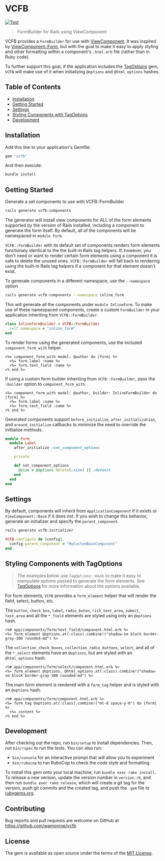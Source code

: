 # VCFB

[![Test](https://github.com/wamonroe/vcfb/actions/workflows/test.yml/badge.svg)](https://github.com/wamonroe/vcfb/actions/workflows/test.yml)

> FormBuilder for Rails using ViewComponent

VCFB provides a `FormBuilder` for use with
[ViewComponent](https://viewcomponent.org/). It was inspired by
[ViewComponent::Form](https://github.com/pantographe/view_component-form), but
with the goal to make it easy to apply styling and other formatting within a
component's `.html.erb` file (rather than in Ruby code).

To further support this goal, if the application includes the
[TagOptions](https://github.com/wamonroe/tag_options) gem, `VCFB` will make use
of it when initializing `@options` and `@html_options` hashes.

## Table of Contents

- [Installation](#installation)
- [Getting Started](#getting-started)
- [Settings](#settings)
- [Styling Components with TagOptions](#styling-components-with-tagoptions)
- [Development](#development)

## Installation

Add this line to your application's Gemfile:

```ruby
gem "vcfb"
```

And then execute:

```sh
bundle install
```

## Getting Started

Generate a set components to use with VCFB::FormBuilder

```sh
rails generate vcfb:components
```

The generator will install view components for ALL of the form elements
supported by the version of Rails installed, including a component to generate
the form itself. By default, all of the components will be namespaced in `module Form`.

`VCFB::FormBuilder` with its default set of components renders form elements
functionaly identical to the the built-in Rails tag helpers. If, however, you
don't need or want to render certain form elements using a component it is safe
to delete the unused ones. `VCFB::FormBuilder` will fall back to rendering using
the built-in Rails tag helpers if a component for that element doesn't exist.

To generate components in a different namespace, use the `--namespace` option

```sh
rails generate vcfb:components --namespace inline_form
```

This will generate all the components under `module InlineForm`. To make use of
these namespaced components, create a custom `FormBuilder` in your application
inheriting from `VCFB::FormBuilder`.

```ruby
class InlineFormBuilder < VCFB::FormBuilder
  self.namespace = "inline_form"
end
```

To render forms using the generated components, use the included
`component_form_with` helper.

```erb
<%= component_form_with model: @author do |form| %>
  <%= form.label :name %>
  <%= form.text_field :name %>
<% end %>
```

If using a custom form builder inheriting from `VCFB::FormBuilder`, pass the
`:builder` option to `component_form_with`.

```erb
<%= component_form_with model: @author, builder: InlineFormBuilder do |form| %>
  <%= form.label :name %>
  <%= form.text_field :name %>
<% end %>
```

Generated components support `before_initialize`, `after_initialization`, and
`around_initialize` callbacks to minimize the need to override the initlialize
methods.

```ruby
module Form
  module Label
    after_initialize :set_component_options

    private

    def set_component_options
      @size = @options.delete(:size) || :default
    end
  end
end
```

## Settings

By default, components will inherit from `ApplicationComponent` if it exists or
`ViewComponent::Base` if it does not. If you wish to change this behavior,
generate an initializer and specify the `parent_component`.

```sh
rails generate vcfb:initializer
```

```ruby
VCFB.configure do |config|
  config.parent_component = "MyCustomBaseComponent"
end
```

## Styling Components with TagOptions

> The examples below use `TagOptions::Hash` to make it easy to manipulate
> options passed to generate the form elements. See
> [TagOptions](https://github.com/wamonroe/tag_options) for more information
> about the options available.

For form elements, `VCFB` provides a `form_element` helper that will render
the field, select, button, etc.

The `button`, `check_box`, `label`, `radio_buton`, `rich_text_area`, `submit`,
`text_area` and all the `*_field` elements are styled using only an `@options`
hash.

```erb
<%# app/components/form/text_field/component.html.erb %>
<%= form_element @options.at(:class).combine!("shadow-sm block border-gray-300 rounded-md") %>
```

The `collection_check_boxes`, `collection_radio_buttons`, `select`, and all of
the `*_select` elements have an `@options`, but are styled with an
`@html_options` hash.

```erb
<%# app/components/form/select/component.html.erb %>
<%= form_element @options, @html_options.at(:class).combine!("shadow-sm block border-gray-300 rounded-md") %>
```

The main form element is rendered with a `form_tag` helper and is styled with an `@options` hash.

```erb
<%# app/components/form/component.html.erb %>
<%= form_tag @options.at(:class).combine!("mt-8 space-y-6") do |form| %>
  <%= content %>
<% end %>
```

## Development

After checking out the repo, run `bin/setup` to install dependencies. Then, run
`bin/rspec` to run the tests. You can also run:

- `bin/console` for an interactive prompt that will allow you to experiment
- `bin/rubocop` to run RuboCop to check the code style and formatting

To install this gem onto your local machine, run `bundle exec rake install`. To
release a new version, update the version number in `version.rb`, and then run
`bundle exec rake release`, which will create a git tag for the version, push
git commits and the created tag, and push the `.gem` file to
[rubygems.org](https://rubygems.org).

## Contributing

Bug reports and pull requests are welcome on GitHub at
https://github.com/wamonroe/vcfb.

## License

The gem is available as open source under the terms of the [MIT
License](https://opensource.org/licenses/MIT).
